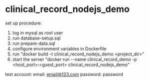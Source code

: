 # clinical_record_nodejs_demo
set up procedure:
1. log in mysql as root user
2. run database-setup.sql
3. run prepare-data.sql
4. configure environment variables in Dockerfile
5. run "docker build -t clinical_record_nodejs_demo <project_dir>"
6. start the server "docker run --name clinical_record_demo -p <host_port>:<guest_port> clinical_record_nodejs_demo"

test account:
email: email@123.com
password: password